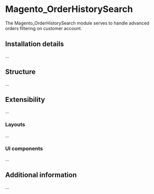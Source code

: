 # Magento_OrderHistorySearch

The Magento_OrderHistorySearch module serves to handle advanced orders filtering on customer account.

## Installation details

...

## Structure

...

## Extensibility

...

### Layouts

...

### UI components

...

## Additional information

...
